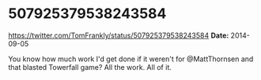 # 507925379538243584
https://twitter.com/TomFrankly/status/507925379538243584
**Date:** 2014-09-05

You know how much work I'd get done if it weren't for @MattThornsen and that blasted Towerfall game? All the work. All of it.
